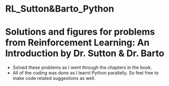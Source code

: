 # RL_Sutton&Barto_Python
# Solutions and figures for problems from Reinforcement Learning: An Introduction by Dr. Sutton & Dr. Barto

* Solved these problems as I went through the chapters in the book. 
* All of the coding was done as I learnt Python parallelly. So feel free to make code related suggestions as well.
